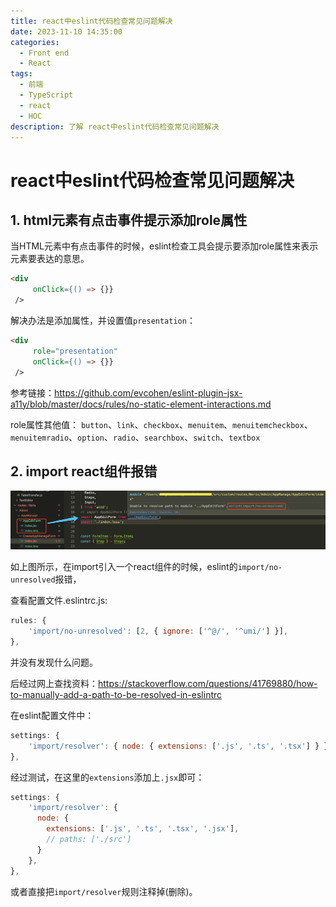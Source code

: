 ```yaml
---
title: react中eslint代码检查常见问题解决
date: 2023-11-10 14:35:00
categories:
  - Front end
  - React
tags:
  - 前端
  - TypeScript
  - react
  - HOC
description: 了解 react中eslint代码检查常见问题解决
---
```



# react中eslint代码检查常见问题解决

## 1. html元素有点击事件提示添加role属性

当HTML元素中有点击事件的时候，eslint检查工具会提示要添加role属性来表示元素要表达的意思。

```html
<div
     onClick={() => {}}
 />
```

解决办法是添加属性，并设置值`presentation`：

```html
<div
     role="presentation"
     onClick={() => {}}
 />
```

参考链接：https://github.com/evcohen/eslint-plugin-jsx-a11y/blob/master/docs/rules/no-static-element-interactions.md

role属性其他值：
`button`、`link`、`checkbox`、`menuitem`、`menuitemcheckbox`、`menuitemradio`、`option`、`radio`、`searchbox`、`switch`、`textbox`

## 2. import react组件报错

![](./img/021-eslint.png)

如上图所示，在import引入一个react组件的时候，eslint的`import/no-unresolved`报错，

查看配置文件.eslintrc.js:

```js
rules: {
    'import/no-unresolved': [2, { ignore: ['^@/', '^umi/'] }],
},
```

并没有发现什么问题。

后经过网上查找资料：https://stackoverflow.com/questions/41769880/how-to-manually-add-a-path-to-be-resolved-in-eslintrc

在eslint配置文件中：

```js
settings: {
    'import/resolver': { node: { extensions: ['.js', '.ts', '.tsx'] } },
},
```

经过测试，在这里的`extensions`添加上`.jsx`即可：

```js
settings: {
    'import/resolver': {
      node: {
        extensions: ['.js', '.ts', '.tsx', '.jsx'],
        // paths: ['./src']
      }
    },
},
```

或者直接把`import/resolver`规则注释掉(删除)。

